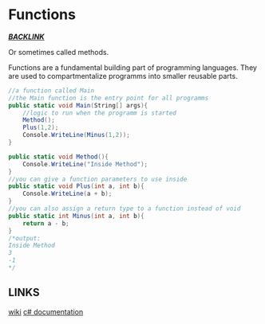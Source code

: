 # Functions
[*__BACKLINK__*](../README.md)

Or sometimes called methods.

Functions are a fundamental building part of programming languages. They are used to compartmentalize programms into smaller reusable parts.

```cs
//a function called Main
//the Main function is the entry point for all programms
public static void Main(String[] args){
    //logic to run when the programm is started
    Method();
    Plus(1,2);
    Console.WriteLine(Minus(1,2));
}

public static void Method(){
    Console.WriteLine("Inside Method");
}
//you can give a function parameters to use inside
public static void Plus(int a, int b){
    Console.WriteLine(a + b);
}
//you can also assign a return type to a function instead of void
public static int Minus(int a, int b){
    return a - b;
}
/*output:
Inside Method
3
-1
*/
```
## LINKS
[wiki](https://en.wikipedia.org/wiki/Function_(computer_programming))
[c# documentation](https://learn.microsoft.com/en-us/dotnet/csharp/programming-guide/classes-and-structs/local-functions)